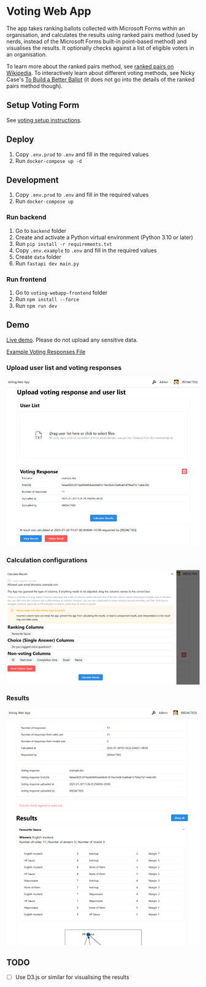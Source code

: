 # Voting Web App

The app takes ranking ballots collected with Microsoft Forms within an organisation, and calculates the results using ranked pairs method (used by nerds, instead of the Microsoft Forms built-in point-based method) and visualises the results. It optionally checks against a list of eligible voters in an organisation.

To learn more about the ranked pairs method, see [ranked pairs on Wikipedia](https://en.wikipedia.org/wiki/Ranked_pairs). To interactively learn about different voting methods, see Nicky Case's [To Build a Better Ballot](https://ncase.me/ballot) (it does not go into the details of the ranked pairs method though).

## Setup Voting Form

See [voting setup instructions](https://voting-demo.cjxol.com/setup-instructions/).

## Deploy

1. Copy `.env.prod` to `.env` and fill in the required values
2. Run `docker-compose up -d`

## Development

1. Copy `.env.prod` to `.env` and fill in the required values
2. Run `docker-compose up`

### Run backend

1. Go to `backend` folder
2. Create and activate a Python virtual environment (Python 3.10 or later)
3. Run `pip install -r requirements.txt`
4. Copy `.env.example` to `.env` and fill in the required values
5. Create `data` folder
6. Run `fastapi dev main.py`

### Run frontend

1. Go to `voting-webapp-frontend` folder
2. Run `npm install --force`
3. Run `npm run dev`

## Demo

[Live demo](https://voting-demo.cjxol.com). Please do not upload any sensitive data.

[Example Voting Responses File](https://git.tardisproject.uk/chiv/ranked-pairs-voting/-/blob/main/example.xlsx?ref_type=heads)

### Upload user list and voting responses

![Upload user list and voting responses](./docs/images/upload.png)

### Calculation configurations

![Calculation configurations](./docs/images/calculate.png)

### Results

![Results](./docs/images/results.png)

## TODO

- [ ] Use D3.js or similar for visualising the results
